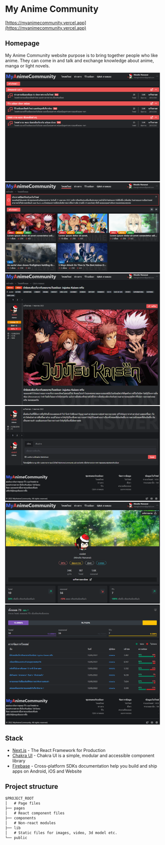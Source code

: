 # My Anime Community

[https://myanimecommunity.vercel.app](https://myanimecommunity.vercel.app)

## Homepage

My Anime Community website purpose is to bring together people who like anime. They can come in and talk and exchange knowledge about anime, manga or light novels.

<div align="center">
<img src="./public/image/website-1.png">
<img src="./public/image/website-2.png">
<img src="./public/image/website-3.png">
<img src="./public/image/website-4.png">
<img src="./public/image/website-5.png">
<img src="./public/image/website-6.png">
</div>

## Stack

- [Next.js](https://nextjs.org/) - The React Framework for Production
- [Chakra UI](https://chakra-ui.com/) - Chakra UI is a simple, modular and accessible component library
- [Firebase](https://firebase.google.com/) - Cross-platform SDKs documentation help you build and ship apps on Android, iOS and Website

## Project structure

```
$PROJECT_ROOT
│   # Page files
├── pages
│   # React component files
├── components
│   # Non-react modules
├── lib
│   # Static files for images, video, 3d model etc.
└── public
```
